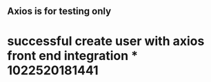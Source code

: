 ## Axios is for testing only

# successful create user with axios front end integration \* 1022520181441
